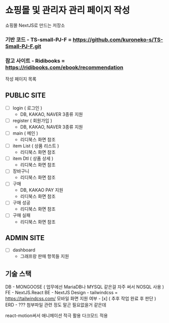 # 쇼핑몰 및 관리자 관리 페이지 작성

쇼핑몰 NextJS로 만드는 저장소

### 기반 코드 - TS-small-PJ-F = https://github.com/kuroneko-s/TS-Small-PJ-F.git

### 참고 사이트 - Ridibooks = https://ridibooks.com/ebook/recommendation

작성 페이지 목록

## PUBLIC SITE

- [ ] login ( 로그인 )
  - DB, KAKAO, NAVER 3종류 지원
- [ ] register ( 회원가입 )
  - DB, KAKAO, NAVER 3종류 지원
- [ ] main ( 메인 )
  - 리디북스 화면 참조
- [ ] item List ( 상품 리스트 )
  - 리디북스 화면 참조
- [ ] item Dtl ( 상품 상세 )
  - 리디북스 화면 참조
- [ ] 장바구니
  - 리디북스 화면 참조
- [ ] 구매
  - DB, KAKAO PAY 지원
  - 리디북스 화면 참조
- [ ] 구매 성공
  - 리디북스 화면 참조
- [ ] 구매 실패
  - 리디북스 화면 참조

## ADMIN SITE

- [ ] dashboard
  - 그래프랑 판매 항목들 지원

## 기술 스택

DB - MONGOOSE ( 업무에선 MariaDB나 MYSQL 같은걸 자주 써서 NOSQL 사용 )
FE - NextJS.React
BE - NextJS
Design - tailwindcss = https://tailwindcss.com/
모바일 화면 지원 여부 - [x] ( 추후 작업 완료 후 판단 )
ERD - ??? 첨부파일 관련 정도 말곤 필요없을거 같은데

react-motion써서 애니메이션 적극 활용
다크모드 적용
